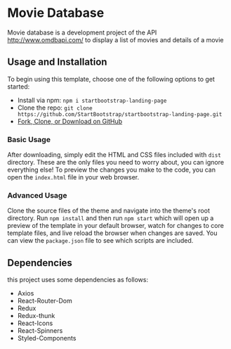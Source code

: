 # Movie Database

Movie database is a development project of the API http://www.omdbapi.com/ to display a list of movies and details of a movie

## Usage and Installation

To begin using this template, choose one of the following options to get started:

- Install via npm: `npm i startbootstrap-landing-page`
- Clone the repo: `git clone https://github.com/StartBootstrap/startbootstrap-landing-page.git`
- [Fork, Clone, or Download on GitHub](https://github.com/StartBootstrap/startbootstrap-landing-page)

### Basic Usage

After downloading, simply edit the HTML and CSS files included with `dist` directory. These are the only files you need to worry about, you can ignore everything else! To preview the changes you make to the code, you can open the `index.html` file in your web browser.

### Advanced Usage

Clone the source files of the theme and navigate into the theme's root directory. Run `npm install` and then run `npm start` which will open up a preview of the template in your default browser, watch for changes to core template files, and live reload the browser when changes are saved. You can view the `package.json` file to see which scripts are included.

## Dependencies

this project uses some dependencies as follows:

- Axios
- React-Router-Dom
- Redux
- Redux-thunk
- React-Icons
- React-Spinners
- Styled-Components
